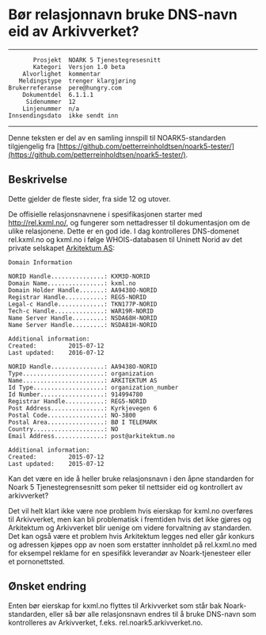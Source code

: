 Bør relasjonnavn bruke DNS-navn eid av Arkivverket?
===================================================

 ------------------  ---------------------------------
           Prosjekt  NOARK 5 Tjenestegresesnitt
           Kategori  Versjon 1.0 beta
        Alvorlighet  kommentar
       Meldingstype  trenger klargjøring
    Brukerreferanse  pere@hungry.com
        Dokumentdel  6.1.1.1
         Sidenummer  12
        Linjenummer  n/a
    Innsendingsdato  ikke sendt inn
 ------------------  ---------------------------------

Denne teksten er del av en samling innspill til NOARK5-standarden
tilgjengelig fra [https://github.com/petterreinholdtsen/noark5-tester/](https://github.com/petterreinholdtsen/noark5-tester/).

Beskrivelse
-----------

Dette gjelder de fleste sider, fra side 12 og utover.

De offisielle relasjonsnavnene i spesifikasjonen starter med
http://rel.kxml.no/, og fungerer som nettadresser til dokumentasjon om
de ulike relasjonene.  Dette er en god ide.  I dag kontrolleres
DNS-domenet rel.kxml.no og kxml.no i følge WHOIS-databasen til Uninett
Norid av det private selskapet [Arkitektum
AS](https://w2.brreg.no/enhet/sok/detalj.jsp?orgnr=914994780):

```
Domain Information

NORID Handle...............: KXM3D-NORID
Domain Name................: kxml.no
Domain Holder Handle.......: AA9438O-NORID
Registrar Handle...........: REG5-NORID
Legal-c Handle.............: TKN177P-NORID
Tech-c Handle..............: WAR19R-NORID
Name Server Handle.........: NSDA68H-NORID
Name Server Handle.........: NSDA81H-NORID

Additional information:
Created:         2015-07-12
Last updated:    2016-07-12

NORID Handle...............: AA9438O-NORID
Type.......................: organization
Name.......................: ARKITEKTUM AS
Id Type....................: organization_number
Id Number..................: 914994780
Registrar Handle...........: REG5-NORID
Post Address...............: Kyrkjevegen 6
Postal Code................: NO-3800
Postal Area................: BØ I TELEMARK
Country....................: NO
Email Address..............: post@arkitektum.no

Additional information:
Created:         2015-07-12
Last updated:    2015-07-12
```

Kan det være en ide å heller bruke relasjonsnavn i den åpne standarden
for Noark 5 Tjenestegrensesnitt som peker til nettsider eid og
kontrollert av arkivverket?

Det vil helt klart ikke være noe problem hvis eierskap for kxml.no
overføres til Arkivverket, men kan bli problematisk i fremtiden hvis
det ikke gjøres og Arkitektum og Arkivverket blir uenige om videre
forvaltning av standarden.  Det kan også være et problem hvis
Arkitektum legges ned eller går konkurs og adressen kjøpes opp av noen
som erstatter innholdet på rel.kxml.no med for eksempel reklame for en
spesifikk leverandør av Noark-tjenesteer eller et pornonettsted.

Ønsket endring
--------------

Enten bør eierskap for kxml.no flyttes til Arkivverket som står bak
Noark-standarden, eller så bør alle relasjonsnavn endres til å bruke
DNS-navn som kontrolleres av Arkivverket,
f.eks. rel.noark5.arkivverket.no.
